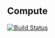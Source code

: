 ## Compute

[![Build Status](http://buildbot.corp.beyondhosting.net/png?builder=compute-3.4)](http://buildbot.corp.beyondhosting.net/builders/compute-3.4)
